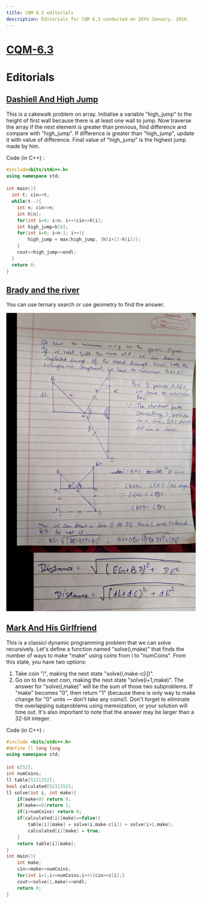 ```yaml
---
title: CQM 6.3 editorials
description: Editorials for CQM 6.3 conducted on 26th January, 2019.
---
```


# [CQM-6.3](https://www.hackerrank.com/contests/cqm-6-3/)

# Editorials

## [Dashiell And High Jump](https://www.hackerrank.com/contests/cqm-6-3/challenges/dashiell-and-high-jump)

This is a cakewalk problem on array. Initialise a variable "high_jump" to the height of first wall because there is at least one wall to jump. Now traverse the array if the next element is greater than previous, find difference and compare with "high_jump". If difference is greater than "high_jump", update it with value of difference. Final value of "high_jump" is the highest jump made by him.


Code (in C++) :
```cpp
#include<bits/stdc++.h>
using namespace std;

int main(){
  int t; cin>>t;
  while(t--){
    int n; cin>>n;
    int h[n];
    for(int i=0; i<n; i++)cin>>h[i];
    int high_jump=h[0];
    for(int i=0; i<n-1; i++){
        high_jump = max(high_jump, (h[i+1]-h[i]));
    }
    cout<<high_jump<<endl;
  }
  return 0;
}

```

## [Brady and the river](https://www.hackerrank.com/contests/cqm-6-3/challenges/brady-and-the-river)

You can use ternary search or use geometry to find the answer.

![Geometry solution](editorial.png)


## [Mark And His Girlfriend](https://www.hackerrank.com/contests/cqm-6-3/challenges/mark-and-his-girlfriend)

This is a classicl dynamic programming problem that we can solve recursively.
Let's define a function named "solve(i,make)" that finds the number of ways to make "make" using coins from i to "numCoins". From this state, you have two options:
1. Take coin "i", making the next state "solve(i,make-c[i])".
2. Go on to the next coin, making the next state "solve(i+1,make)".
The answer for "solve(i,make)" will be the sum of those two subproblems. If "make" becomes "0", then return "1" (because there is only  way to make change for "0" units — don't take any coins!).
Don't forget to eliminate the overlapping subproblems using memoization, or your solution will time out. It's also important to note that the answer may be larger than a 32-bit integer.


Code (in C++) :
```cpp
#include <bits/stdc++.h>
#define ll long long
using namespace std;

int c[52];
int numCoins;
ll table[52][252];
bool calculated[52][252];
ll solve(int i, int make){
    if(make<0) return 0;
    if(make==0)return 1;
    if(i>numCoins) return 0;
    if(calculated[i][make]==false){
        table[i][make] = solve(i,make-c[i]) + solve(i+1,make);
        calculated[i][make] = true;
    }
    return table[i][make];
}
int main(){
    int make;
    cin>>make>>numCoins;
    for(int i=1;i<=numCoins;i++){cin>>c[i];}
    cout<<solve(1,make)<<endl;
    return 0;
}

```
